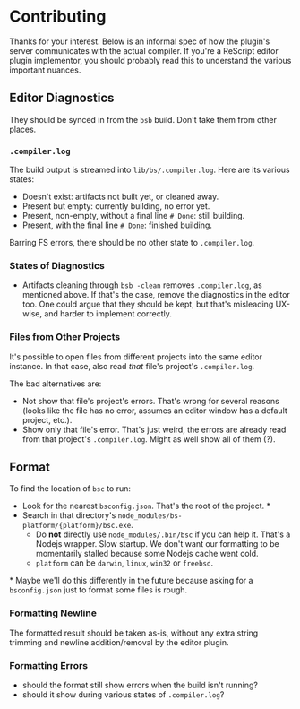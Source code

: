# Contributing

Thanks for your interest. Below is an informal spec of how the plugin's server communicates with the actual compiler. If you're a ReScript editor plugin implementor, you should probably read this to understand the various important nuances.

## Editor Diagnostics

They should be synced in from the `bsb` build. Don't take them from other places.

### `.compiler.log`

The build output is streamed into `lib/bs/.compiler.log`. Here are its various states:

- Doesn't exist: artifacts not built yet, or cleaned away.
- Present but empty: currently building, no error yet.
- Present, non-empty, without a final line `# Done`: still building.
- Present, with the final line `# Done`: finished building.

Barring FS errors, there should be no other state to `.compiler.log`.

### States of Diagnostics

- Artifacts cleaning through `bsb -clean` removes `.compiler.log`, as mentioned above. If that's the case, remove the diagnostics in the editor too. One could argue that they should be kept, but that's misleading UX-wise, and harder to implement correctly.

### Files from Other Projects

It's possible to open files from different projects into the same editor instance. In that case, also read _that_ file's project's `.compiler.log`.

The bad alternatives are:
- Not show that file's project's errors. That's wrong for several reasons (looks like the file has no error, assumes an editor window has a default project, etc.).
- Show only that file's error. That's just weird, the errors are already read from that project's `.compiler.log`. Might as well show all of them (?).

## Format

To find the location of `bsc` to run:
- Look for the nearest `bsconfig.json`. That's the root of the project. \*
- Search in that directory's `node_modules/bs-platform/{platform}/bsc.exe`.
	-	Do **not** directly use `node_modules/.bin/bsc` if you can help it. That's a Nodejs wrapper. Slow startup. We don't want our formatting to be momentarily stalled because some Nodejs cache went cold.
	- `platform` can be `darwin`, `linux`, `win32` or `freebsd`.

\*  Maybe we'll do this differently in the future because asking for a `bsconfig.json` just to format some files is rough.

### Formatting Newline

The formatted result should be taken as-is, without any extra string trimming and newline addition/removal by the editor plugin.

### Formatting Errors

- should the format still show errors when the build isn't running?
- should it show during various states of `.compiler.log`?


<!-- - when to check for .bsb.lock
- when to check for lib/bs -->

